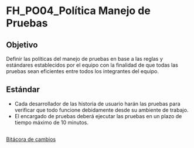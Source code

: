 # FH_PO04_Política Manejo de Pruebas

## Objetivo

Definir las políticas del manejo de pruebas en base a las reglas y estándares establecidos por el equipo con la finalidad de que todas las pruebas sean eficientes entre todos los integrantes del equipo.

## Estándar

- Cada desarrollador de las historia de usuario harán las pruebas para verificar que todo funcione debidamente desde su ambiente de trabajo.
- El encargado de pruebas deberá ejecutar las pruebas en un plazo de tiempo máximo de 10 minutos.

## 

[Bitácora de cambios ](FH_PO04_Poli%CC%81tica%20Manejo%20de%20Pruebas%207380c717875b4a68ade05f320b2475a3/Bita%CC%81cora%20de%20cambios%206977d8a2773247a29b1673145316ae99.csv)